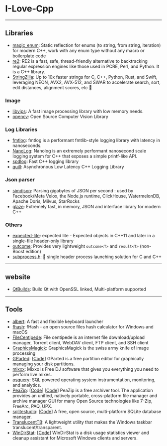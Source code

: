 # I-Love-Cpp

----

## Libraries

* [magic_enum](https://github.com/Neargye/magic_enum): Static reflection for enums (to string, from string, iteration) for modern C++, work with any enum type without any macro or boilerplate code
* [re2](https://github.com/google/re2): RE2 is a fast, safe, thread-friendly alternative to backtracking regular expression engines like those used in PCRE, Perl, and Python. It is a C++ library.
* [StringZilla](https://github.com/ashvardanian/StringZilla): Up to 10x faster strings for C, C++, Python, Rust, and Swift, leveraging NEON, AVX2, AVX-512, and SWAR to accelerate search, sort, edit distances, alignment scores, etc 🦖

### Image

* [libvips](https://github.com/libvips/libvips): A fast image processing library with low memory needs.
* [opencv](https://github.com/opencv/opencv): Open Source Computer Vision Library

### Log Libraries

* [fmtlog](https://github.com/MengRao/fmtlog): fmtlog is a performant fmtlib-style logging library with latency in nanoseconds.
* [NanoLog](https://github.com/PlatformLab/NanoLog): Nanolog is an extremely performant nanosecond scale logging system for C++ that exposes a simple printf-like API.
* [spdlog](https://github.com/gabime/spdlog): Fast C++ logging library
* [quill](https://github.com/odygrd/quill): Asynchronous Low Latency C++ Logging Library

### Json parser

* [simdjson](https://github.com/simdjson/simdjson): Parsing gigabytes of JSON per second : used by Facebook/Meta Velox, the Node.js runtime, ClickHouse, WatermelonDB, Apache Doris, Milvus, StarRocks
* [glaze](https://github.com/stephenberry/glaze): Extremely fast, in memory, JSON and interface library for modern C++

### Others

* [expected-lite](https://github.com/martinmoene/expected-lite): expected lite - Expected objects in C++11 and later in a single-file header-only library
* [outcome](https://github.com/ned14/outcome): Provides very lightweight `outcome<T>` and `result<T>` (non-Boost edition)
* [subprocess.h](https://github.com/sheredom/subprocess.h): 🐜 single header process launching solution for C and C++

----

## website

* [QtBuilds](https://sourceforge.net/projects/fsu0413-qtbuilds/): Build Qt with OpenSSL linked, Multi-platform supported

----

## Tools

* [albert](https://github.com/albertlauncher/albert): A fast and flexible keyboard launcher
* [fhash](https://github.com/sunjw/fhash): fHash - an open source files hash calculator for Windows and macOS
* [FileCentipede](https://sourceforge.net/projects/filecentipede/): File centipede is an internet file download/upload manager, Torrent client, WebDAV client, FTP client, and SSH client
* [GraphicsMagick](http://www.graphicsmagick.org/): GraphicsMagick is the swiss army knife of image processing
* [GParted](https://gparted.org/development.php): [[Code](https://gitlab.gnome.org/GNOME/gparted)] GParted is a free partition editor for graphically managing your disk partitions.
* [mixxx](https://github.com/mixxxdj/mixxx): Mixxx is Free DJ software that gives you everything you need to perform live mixes.
* [osquery](https://github.com/osquery/osquery): SQL powered operating system instrumentation, monitoring, and analytics.
* [PeaZip](https://peazip.github.io/): [[Code](https://peazip.github.io/peazip-sources.html)] [[Code](https://github.com/peazip/PeaZip)] PeaZip is a free archiver tool. The application provides an unified, natively portable, cross-platform file manager and archive manager GUI for many Open Source technologies like 7-Zip, FreeArc, PAQ, UPX.
* [sqlitestudio](https://sqlitestudio.pl/): [[Code](https://github.com/pawelsalawa/sqlitestudio)] A free, open source, multi-platform SQLite database manager.
* [TranslucentTB](https://github.com/TranslucentTB/TranslucentTB): A lightweight utility that makes the Windows taskbar translucent/transparent.
* [WinDirStat](https://windirstat.net/): [[Code](https://github.com/windirstat/windirstat)] WinDirStat is a disk usage statistics viewer and cleanup assistant for Microsoft Windows clients and servers.
